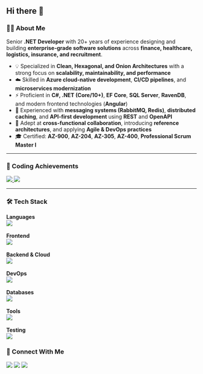 ## Hi there 👋

### 👨‍💻 About Me  
Senior **.NET Developer** with 20+ years of experience designing and building **enterprise-grade software solutions** across **finance, healthcare, logistics, insurance, and recruitment**.  

- 💡 Specialized in **Clean, Hexagonal, and Onion Architectures** with a strong focus on **scalability, maintainability, and performance**  
- ☁️ Skilled in **Azure cloud-native development**, **CI/CD pipelines**, and **microservices modernization**  
- ⚡ Proficient in **C#, .NET (Core/10+)**, **EF Core**, **SQL Server**, **RavenDB**, and modern frontend technologies (**Angular**)  
- 📡 Experienced with **messaging systems (RabbitMQ, Redis)**, **distributed caching**, and **API-first development** using **REST** and **OpenAPI**  
- 🤝 Adept at **cross-functional collaboration**, introducing **reference architectures**, and applying **Agile & DevOps practices**  
- 🎓 Certified: **AZ-900**, **AZ-204**, **AZ-305**, **AZ-400**, **Professional Scrum Master I**

---

### 🧩 Coding Achievements  

<p>
  <a href="https://www.codingame.com/profile/7489c8e2d2f5c35b36cc1a4ef0fde6749950261">
    <img src="https://img.shields.io/badge/CodinGame-Profile-yellow?style=for-the-badge&logo=codingame&logoColor=black" />
  </a>
  <a href="https://leetcode.com/u/hugoelitecoder/">
    <img src="https://img.shields.io/badge/LeetCode-Profile-orange?style=for-the-badge&logo=leetcode&logoColor=white" />
  </a>
</p>


---

### 🛠️ Tech Stack  

<p>
  <b>Languages</b><br/>
  <img src="https://skillicons.dev/icons?i=cs,js,ts,html,css" /><br/><br/>
  <b>Frontend</b><br/>
  <img src="https://skillicons.dev/icons?i=angular,bootstrap,tailwind,graphql" /><br/><br/>
  <b>Backend & Cloud</b><br/>
  <img src="https://skillicons.dev/icons?i=dotnet,azure,redis,rabbitmq" /><br/><br/>
  <b>DevOps</b><br/>
  <img src="https://skillicons.dev/icons?i=docker,kubernetes,git,github,terraform,prometheus" /><br/><br/>
  <b>Databases</b><br/>
  <img src="https://skillicons.dev/icons?i=mysql,mongodb" /><br/><br/>
  <b>Tools</b><br/>
  <img src="https://skillicons.dev/icons?i=postman,vscode,powershell" /><br/><br/>
  <b>Testing</b><br/>
  <img src="https://skillicons.dev/icons?i=github" />
</p>

### 🔗 Connect With Me  

<p>
  <a href="[https://www.linkedin.com/in/YOUR-LINKEDIN](https://www.linkedin.com/in/hugo-steenhuis-1023118/)"><img src="https://skillicons.dev/icons?i=linkedin" /></a>
  <a href="mailto:hasteenhuis@gmail.com"><img src="https://skillicons.dev/icons?i=gmail" /></a>
  <a href="https://www.digivibetech.com"><img src="https://skillicons.dev/icons?i=devto" /></a>
</p>
